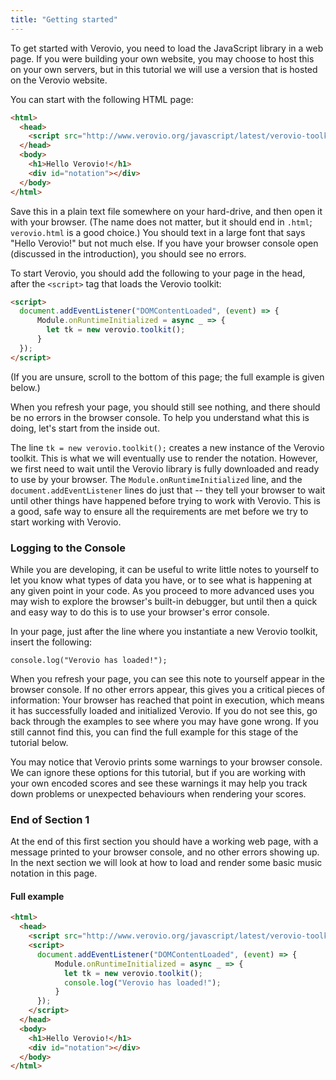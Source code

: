 ```yaml
---
title: "Getting started"
---
```


To get started with Verovio, you need to load the JavaScript library in a web page. If you were building your own website, you may choose to host this on your own servers, but in this tutorial we will use a version that is hosted on the Verovio website.

You can start with the following HTML page:

```html
<html>
  <head>
    <script src="http://www.verovio.org/javascript/latest/verovio-toolkit-wasm.js" defer></script>
  </head>
  <body>
    <h1>Hello Verovio!</h1>
    <div id="notation"></div>
  </body>
</html>
```

Save this in a plain text file somewhere on your hard-drive, and then open it with your browser. (The name does not matter, but it should end in `.html`; `verovio.html` is a good choice.) You should text in a large font that says "Hello Verovio!" but not much else. If you have your browser console open (discussed in the introduction), you should see no errors.

To start Verovio, you should add the following to your page in the head, after the `<script>` tag that loads the Verovio toolkit:

```html
<script>
  document.addEventListener("DOMContentLoaded", (event) => {
      Module.onRuntimeInitialized = async _ => {
        let tk = new verovio.toolkit();
      }
  });
</script>
```

(If you are unsure, scroll to the bottom of this page; the full example is given below.)

When you refresh your page, you should still see nothing, and there should be no errors in the browser console. To help you understand what this is doing, let's start from the inside out.

The line `tk = new verovio.toolkit();` creates a new instance of the Verovio toolkit. This is what we will eventually use to render the notation. However, we first need to wait until the Verovio library is fully downloaded and ready to use by your browser. The `Module.onRuntimeInitialized` line, and the `document.addEventListener` lines do just that -- they tell your browser to wait until other things have happened before trying to work with Verovio. This is a good, safe way to ensure all the requirements are met before we try to start working with Verovio.

### Logging to the Console

While you are developing, it can be useful to write little notes to yourself to let you know what types of data you have, or to see what is happening at any given point in your code. As you proceed to more advanced uses you may wish to explore the browser's built-in debugger, but until then a quick and easy way to do this is to use your browser's error console.

In your page, just after the line where you instantiate a new Verovio toolkit, insert the following:

`console.log("Verovio has loaded!");`

When you refresh your page, you can see this note to yourself appear in the browser console. If no other errors appear, this gives you a critical pieces of information: Your browser has reached that point in execution, which means it has successfully loaded and initialized Verovio. If you do not see this, go back through the examples to see where you may have gone wrong. If you still cannot find this, you can find the full example for this stage of the tutorial below.

<aside>
You may notice that Verovio prints some warnings to your browser console. We can ignore these options for this tutorial, but if you are working with your own encoded scores and see these warnings it may help you track down problems or unexpected behaviours when rendering your scores.
</aside>

### End of Section 1

At the end of this first section you should have a working web page, with a message printed to your browser console, and no other errors showing up. In the next section we will look at how to load and render some basic music notation in this page.

#### Full example

```html
<html>
  <head>
    <script src="http://www.verovio.org/javascript/latest/verovio-toolkit-wasm.js" defer></script>
    <script>
      document.addEventListener("DOMContentLoaded", (event) => {
          Module.onRuntimeInitialized = async _ => {
            let tk = new verovio.toolkit();
            console.log("Verovio has loaded!");
          }
      });
    </script>
  </head>
  <body>
    <h1>Hello Verovio!</h1>
    <div id="notation"></div>
  </body>
</html>
```
